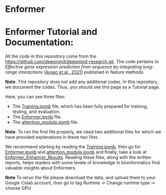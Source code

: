 # Enformer
# Enformer Tutorial and Documentation:
All the code in this repository come from the https://github.com/deepmind/deepmind-research.git. The code pertains to _Effective gene expression prediction from sequence by integrating long-range interactions_ ([Avsec et al., 2021](https://www.nature.com/articles/s41592-021-01252-x)) published in Nature methods.

**Note**. This repository does not add any additional codes. In this repository, we document the codes. Thus, you should see this page as a Tutorial page.

Here, you can see three files:
- The [Training.ipynb](Training.ipynb) file, which has been fully prepared for training, testing, and evaluation. 
- The [Enformer.ipynb](Enformer.ipynb) file.
- The [attention_module.ipynb](attention_module.ipynb) file. 

**Note**. To run the first file properly, we need two additional files for which we have provided explanations in these two files.

We recommend starting by reading the [Training.ipynb](Training.ipynb), then go for [Enformer.ipynb](Enformer.ipynb) and [attention_module.ipynb](attention_module.ipynb) and finally, take a look at [Enformer_Enhancer_Results](Enformer_Enhancer_Results.ipynb). Reading these files, along with the written reports, helps readers with some levele of knowledge in bioinformatics find valuable insights about Enformers.

**Note** To rerun the file please download the data, and upload them to your Google Colab account, then go to tag Runtime -> Change runtime type -> choose GPU
